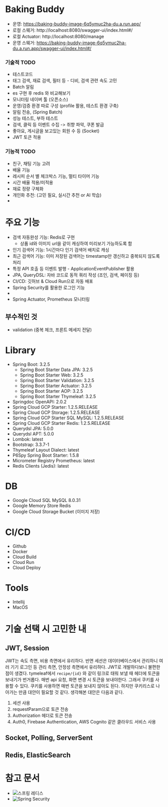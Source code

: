 # Baking Buddy

- 운영: https://baking-buddy-image-6q5ymuc2ha-du.a.run.app/
- 로컬 스웨거: http://localhost:8080/swagger-ui/index.html#/
- 로컬 Actuator: http://localhost:8080/manage
- 운영 스웨거: https://baking-buddy-image-6q5ymuc2ha-du.a.run.app/swagger-ui/index.html#/

### 기술적 TODO
- 테스트코드
- 태그 검색, 재료 검색, 필터 등 - 디비, 검색 관련 속도 고민
- Batch 알림
- es 구현 후 redis 와 비교해보기
- 모니터링 네이버 툴 (오픈소스)
- 운영/검증 환경 따로 구성 (profile 활용, 테스트 환경 구축)
- 알림 전송, (Spring Batch)
- 성능 테스트, 부하 테스트
- 검색, 클릭 등 이벤트 수집 -> 취향 파악, 쿠폰 발급
- 좋아요, 게시글을 보고있는 회원 수 등 (Socket)
- JWT 토큰 적용

### 기능적 TODO
- 친구, 채팅 기능 고려
- 배율 기능
- 레시피 순서 별 체크박스 기능, 멀티 타이머 기능
- 시간 배율 적용/미적용
- 재료 정량 구체화
- 개인화 추천: (고민 필요, 실시간 추천 or AI 학습)
- 
# 주요 기능
- 검색 자동완성 기능: Redis로 구현 
  - 상품 id와 이미지 url을 같이 캐싱하여 미리보기 가능하도록 함
- 인기 검색어 기능: 1시간마다 인기 검색어 배치로 캐싱 
- 최근 검색어 기능: 이미 저장된 검색어는 timestamp만 갱신하고 중복되지 않도록 처리
- 특정 API 호출 등 이벤트 발행 - ApplicationEventPublisher 활용
- JPA, QueryDSL: 자바 코드로 동적 쿼리 작성 (조인, 검색, 페이징 등)
- CI/CD: 깃허브 & Cloud Run으로 자동 배포
- Spring Security를 활용한 로그인 기능
- 
- Spring Actuator, Prometheus 모니터링

## 부수적인 것
- validation (중복 체크, 프론트 메세지 전달)

# Library
- Spring Boot: 3.2.5
  - Spring Boot Starter Data JPA: 3.2.5
  - Spring Boot Starter Web: 3.2.5
  - Spring Boot Starter Validation: 3.2.5
  - Spring Boot Starter Actuator: 3.2.5
  - Spring Boot Starter AOP: 3.2.5
  - Spring Boot Starter Thymeleaf: 3.2.5
- Springdoc OpenAPI: 2.0.2
- Spring Cloud GCP Starter: 1.2.5.RELEASE
- Spring Cloud GCP Storage: 1.2.5.RELEASE
- Spring Cloud GCP Starter SQL MySQL: 1.2.5.RELEASE
- Spring Cloud GCP Starter Redis: 1.2.5.RELEASE
- Querydsl JPA: 5.0.0
- Querydsl APT: 5.0.0
- Lombok: latest 
- Bootstrap: 3.3.7-1
- Thymeleaf Layout Dialect: latest
- P6Spy Spring Boot Starter: 1.5.8
- Micrometer Registry Prometheus: latest
- Redis Clients (Jedis): latest

# DB
- Google Cloud SQL MySQL 8.0.31
- Google Memory Store Redis 
- Google Cloud Storage Bucket (이미지 저장)


# CI/CD
- Github
- Docker
- Cloud Build
- Cloud Run
- Cloud Deploy


# Tools
- Intellij
- MacOS


# 기술 선택 시 고민한 내 
## JWT, Session
JWT는 속도 측면, 비용 측면에서 유리하다.
반면 세션은 데이터베이스에서 관리하니 여러 기기 로그인 등 관리 측면, 안정성 측면에서 유리하다.
JWT로 개발하다보니 불편한 점이 생겼다. tymeleaf에서 `recipe/{id}` 와 같이 링크로 태워 보낼 때 헤더에 토큰을 보내기가 번거롭다.
매번 api 요청, 화면 변경 시 토큰을 보내야한다. 그래서 쿠키를 사용할 수 있다. 쿠키를 사용하면 매번 토큰을 보내지 않아도 된다.
하지만 쿠키리스로 나아가는 만큼 대안이 필요할 것 같다.
생각해본 대안은 다음과 같다.
1. 세션 사용
2. requestParam으로 토큰 전송
3. Authorization 헤더로 토큰 전송
4. Auth0, Firebase Authentication, AWS Cognito 같은 클라우드 서비스 사용

## Socket, Polling, ServerSent
## Redis, ElasticSearch

# 참고 문서
- ![스프링 레디스](https://googlecloudplatform.github.io/spring-cloud-gcp/reference/html/#cloud-memorystore-for-redis)
- ![Spring Security](https://velog.io/@suhyun_zip/%EC%8A%A4%ED%94%84%EB%A7%81-%EC%8B%9C%ED%81%90%EB%A6%AC%ED%8B%B0%EB%A1%9C-%EB%A1%9C%EA%B7%B8%EC%9D%B8%EB%A1%9C%EA%B7%B8%EC%95%84%EC%9B%83-%ED%9A%8C%EC%9B%90-%EA%B0%80%EC%9E%85-%EA%B5%AC%ED%98%84%ED%95%98%EA%B8%B0)